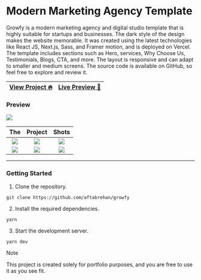 # Modern Marketing Agency Template

Growfy is a modern marketing agency and digital studio template that is highly suitable for startups and businesses. The dark style of the design makes the website memorable. It was created using the latest technologies like React JS, Next.js, Sass, and Framer motion, and is deployed on Vercel. The template includes sections such as Hero, services, Why Choose Us, Testimonials, Blogs, CTA, and more. The layout is responsive and can adapt to smaller and medium screens. The source code is available on GitHub, so feel free to explore and review it.

| [View Project 🔥](https://aftabrehan.com/portfolio/modern-marketing-agency-template) | [Live Preview 🚀](https://growffy.vercel.app) |
| ------------------------------------------------------------------------------------ | --------------------------------------------- |

### Preview

<div>
  <a href="https://aftabrehan.com/portfolio/modern-marketing-agency-template">
    <img style="max-width:300px;" src="https://cdn.loom.com/sessions/thumbnails/11184789eac8492fb4f3971cd9ec455b-with-play.gif">
  </a>
</div>

|                                                                                                              The                                                                                                              |                                                                                                            Project                                                                                                            |                                                                                                             Shots                                                                                                             |
| :---------------------------------------------------------------------------------------------------------------------------------------------------------------------------------------------------------------------------: | :---------------------------------------------------------------------------------------------------------------------------------------------------------------------------------------------------------------------------: | :---------------------------------------------------------------------------------------------------------------------------------------------------------------------------------------------------------------------------: |
| <div><a href="https://aftabrehan.com/portfolio/modern-marketing-agency-template"><img style="max-width:220px;" src="https://aftabrehan.com/_next/image?url=%2F_next%2Fstatic%2Fmedia%2F1.648cf122.png&w=1920&q=75"></a></div> | <div><a href="https://aftabrehan.com/portfolio/modern-marketing-agency-template"><img style="max-width:220px;" src="https://aftabrehan.com/_next/image?url=%2F_next%2Fstatic%2Fmedia%2F2.0976213a.png&w=1920&q=75"></a></div> | <div><a href="https://aftabrehan.com/portfolio/modern-marketing-agency-template"><img style="max-width:220px;" src="https://aftabrehan.com/_next/image?url=%2F_next%2Fstatic%2Fmedia%2F3.f36b3838.png&w=1920&q=75"></a></div> |
| <div><a href="https://aftabrehan.com/portfolio/modern-marketing-agency-template"><img style="max-width:220px;" src="https://aftabrehan.com/_next/image?url=%2F_next%2Fstatic%2Fmedia%2F4.e382987e.png&w=1920&q=75"></a></div> | <div><a href="https://aftabrehan.com/portfolio/modern-marketing-agency-template"><img style="max-width:220px;" src="https://aftabrehan.com/_next/image?url=%2F_next%2Fstatic%2Fmedia%2F5.df88a8fc.png&w=1920&q=75"></a></div> | <div><a href="https://aftabrehan.com/portfolio/modern-marketing-agency-template"><img style="max-width:220px;" src="https://aftabrehan.com/_next/image?url=%2F_next%2Fstatic%2Fmedia%2F6.3547c3a0.png&w=1920&q=75"></a></div> |

<hr />

### Getting Started

1. Clone the repository.

```
git clone https://github.com/aftabrehan/growfy
```

2. Install the required dependencies.

```
yarn
```

3. Start the development server.

```
yarn dev
```

> [!NOTE]
> This project is created solely for portfolio purposes, and you are free to use it as you see fit.
